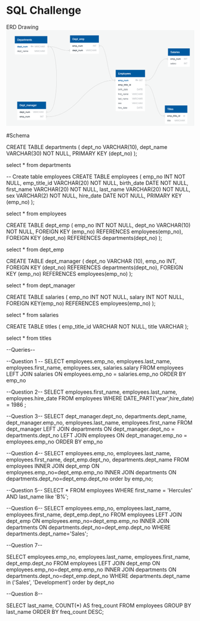 # SQL Challenge

ERD Drawing
![](https://github.com/corrionk/sql-challenge/blob/main/EmployeeSQL/ERD%20Drawing.png)


#Schema

CREATE TABLE departments (
  dept_no VARCHAR(10),
  dept_name VARCHAR(30) NOT NULL,
  PRIMARY KEY (dept_no)
);

select * from departments

-- Create table employees
CREATE TABLE employees (
	emp_no INT NOT NULL,
	emp_title_id VARCHAR(20) NOT NULL,
	birth_date DATE NOT NULL,
	first_name VARCHAR(20) NOT NULL,
	last_name VARCHAR(20) NOT NULL,
	sex VARCHAR(2) NOT NULL,
	hire_date DATE NOT NULL,
	PRIMARY KEY (emp_no)
);

select * from employees

CREATE TABLE dept_emp (
	emp_no INT NOT NULL,
	dept_no VARCHAR(10) NOT NULL,
    FOREIGN KEY (emp_no) REFERENCES employees(emp_no),
    FOREIGN KEY (dept_no) REFERENCES departments(dept_no)
);

select * from dept_emp

CREATE TABLE dept_manager (
 	dept_no VARCHAR (10),
	emp_no INT,
 FOREIGN KEY (dept_no) REFERENCES departments(dept_no),
 FOREIGN KEY (emp_no) REFERENCES employees(emp_no)
);

select * from dept_manager

CREATE TABLE salaries (
	emp_no INT NOT NULL,
	salary INT NOT NULL,
	FOREIGN KEY(emp_no) REFERENCES employees(emp_no)
);

select * from salaries


CREATE TABLE titles (
	emp_title_id VARCHAR NOT NULL,
	title VARCHAR
);

select * from titles


--Queries--

--Question 1 --
SELECT employees.emp_no, 
employees.last_name,
employees.first_name,
employees.sex,
salaries.salary
FROM employees
LEFT JOIN salaries
ON employees.emp_no = salaries.emp_no
ORDER BY emp_no

--Question 2--
SELECT employees.first_name,
employees.last_name,
employees.hire_date
FROM employees
WHERE DATE_PART('year',hire_date) = 1986
;

--Question 3--
SELECT dept_manager.dept_no, 
departments.dept_name,
dept_manager.emp_no,
employees.last_name, 
employees.first_name
FROM dept_manager
LEFT JOIN departments
ON dept_manager.dept_no = departments.dept_no
LEFT JOIN employees 
ON dept_manager.emp_no = employees.emp_no
ORDER BY emp_no

--Question 4--
SELECT
employees.emp_no,
employees.last_name,
employees.first_name,
dept_emp.dept_no,
departments.dept_name
FROM employees 
INNER JOIN dept_emp ON employees.emp_no=dept_emp.emp_no
INNER JOIN departments ON departments.dept_no=dept_emp.dept_no
order by emp_no;

--Question 5--
SELECT * FROM employees
WHERE first_name = 'Hercules' AND last_name like 'B%';

--Question 6--
SELECT 
employees.emp_no, 
employees.last_name, 
employees.first_name,
dept_emp.dept_no
FROM employees 
LEFT JOIN dept_emp 
ON employees.emp_no=dept_emp.emp_no
INNER JOIN departments 
ON departments.dept_no=dept_emp.dept_no
WHERE departments.dept_name='Sales';

--Question 7--

SELECT 
employees.emp_no, 
employees.last_name, 
employees.first_name,
dept_emp.dept_no
FROM employees 
LEFT JOIN dept_emp 
ON employees.emp_no=dept_emp.emp_no
INNER JOIN departments 
ON departments.dept_no=dept_emp.dept_no
WHERE departments.dept_name in ('Sales', 'Development')
order by dept_no

--Question 8--

SELECT last_name, COUNT(*) AS freq_count
FROM employees
GROUP BY last_name
ORDER BY freq_count DESC;
